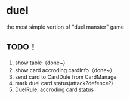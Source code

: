 duel
====

the most simple vertion of "duel manster" game


TODO！
------

1. show table（done~）
2. show card accroding cardInfo（done~）
3. send card to CardDule from CardManage
4. mark  duel card status(attack?defence?)
5. DuelRule: accroding card status
